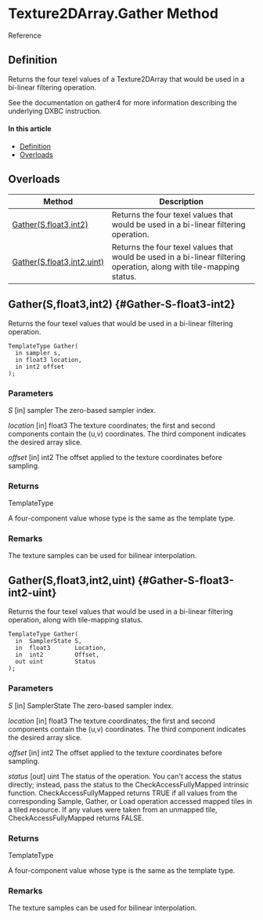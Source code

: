 # Texture2DArray.Gather Method

Reference

## Definition

Returns the four texel values of a Texture2DArray that would be used in a bi-linear filtering operation.

See the documentation on gather4 for more information describing the underlying DXBC instruction.

#### In this article

*  [Definition](#definition)
*  [Overloads](#overloads)

## Overloads

| Method | Description |
| ------ | ----------- |
| [Gather(S,float3,int2)](#Gather-S-float3-int2) | Returns the four texel values that would be used in a bi-linear filtering operation. |
| [Gather(S,float3,int2,uint)](#Gather-S-float3-int2-uint) | Returns the four texel values that would be used in a bi-linear filtering operation, along with tile-mapping status. |

## Gather(S,float3,int2) {#Gather-S-float3-int2}

Returns the four texel values that would be used in a bi-linear filtering operation.

```HLSL
TemplateType Gather(
  in sampler s,
  in float3 location,
  in int2 offset
);
```

### Parameters
<i>S</i> [in] sampler
The zero-based sampler index.

<i>location</i> [in] float3
The texture coordinates; the first and second components contain the (u,v) coordinates. The third component indicates the desired array slice.

<i>offset</i> [in] int2
The offset applied to the texture coordinates before sampling.

### Returns
TemplateType

A four-component value whose type is the same as the template type.

### Remarks
The texture samples can be used for bilinear interpolation.

## Gather(S,float3,int2,uint) {#Gather-S-float3-int2-uint}

Returns the four texel values that would be used in a bi-linear filtering operation, along with tile-mapping status.

```HLSL
TemplateType Gather(
  in  SamplerState S,
  in  float3       Location,
  in  int2         Offset,
  out uint         Status
);
```

### Parameters
<i>S</i> [in] SamplerState
The zero-based sampler index.

<i>location</i> [in] float3
The texture coordinates; the first and second components contain the (u,v) coordinates. The third component indicates the desired array slice.

<i>offset</i> [in] int2
The offset applied to the texture coordinates before sampling.

<i>status</i> [out] uint
The status of the operation. You can't access the status directly; instead, pass the status to the CheckAccessFullyMapped intrinsic function. CheckAccessFullyMapped returns TRUE if all values from the corresponding Sample, Gather, or Load operation accessed mapped tiles in a tiled resource. If any values were taken from an unmapped tile, CheckAccessFullyMapped returns FALSE.

### Returns
TemplateType

A four-component value whose type is the same as the template type.

### Remarks
The texture samples can be used for bilinear interpolation.